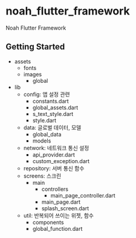 # noah_flutter_framework

Noah Flutter Framework 

## Getting Started

- assets
  - fonts
  - images
    - global
- lib
  - config: 앱 설정 관련
    - constants.dart
    - global_assets.dart
    - s_text_style.dart
    - style.dart
  - data: 글로벌 데이터, 모델
    - global_data
    - models
  - network: 네트워크 통신 설정
    - api_provider.dart
    - custom_exception.dart
  - repository: 서버 통신 함수
  - screens: 스크린
    - main
      - controllers
        - main_page_controller.dart
      - main_page.dart
      - splash_screen.dart
  - util: 반복되어 쓰이는 위젯, 함수
    - components
    - global_function.dart